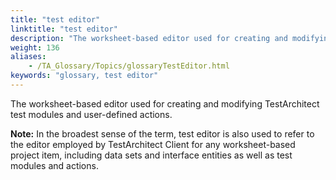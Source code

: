 ```yaml
--- 
title: "test editor"
linktitle: "test editor"
description: "The worksheet-based editor used for creating and modifying TestArchitect test modules and user-defined actions. Note: In the broadest sense of the term, test editor is also used to refer to the editor ..."
weight: 136
aliases: 
    - /TA_Glossary/Topics/glossaryTestEditor.html
keywords: "glossary, test editor"
---
```


The worksheet-based editor used for creating and modifying TestArchitect test modules and user-defined actions.

**Note:** In the broadest sense of the term, test editor is also used to refer to the editor employed by TestArchitect Client for any worksheet-based project item, including data sets and interface entities as well as test modules and actions.


